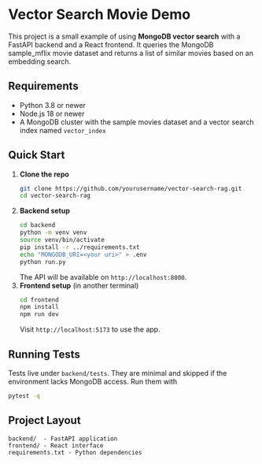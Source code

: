 # Vector Search Movie Demo

This project is a small example of using **MongoDB vector search** with a FastAPI backend and a React frontend.  It queries the MongoDB sample_mflix movie dataset and returns a list of similar movies based on an embedding search.

## Requirements
- Python 3.8 or newer
- Node.js 18 or newer
- A MongoDB cluster with the sample movies dataset and a vector search index named `vector_index`

## Quick Start
1. **Clone the repo**
   ```bash
   git clone https://github.com/yourusername/vector-search-rag.git
   cd vector-search-rag
   ```
2. **Backend setup**
   ```bash
   cd backend
   python -m venv venv
   source venv/bin/activate
   pip install -r ../requirements.txt
   echo "MONGODB_URI=<your uri>" > .env
   python run.py
   ```
   The API will be available on `http://localhost:8000`.
3. **Frontend setup** (in another terminal)
   ```bash
   cd frontend
   npm install
   npm run dev
   ```
   Visit `http://localhost:5173` to use the app.

## Running Tests
Tests live under `backend/tests`.  They are minimal and skipped if the environment lacks MongoDB access.  Run them with
```bash
pytest -q
```

## Project Layout
```
backend/  - FastAPI application
frontend/ - React interface
requirements.txt - Python dependencies
```
